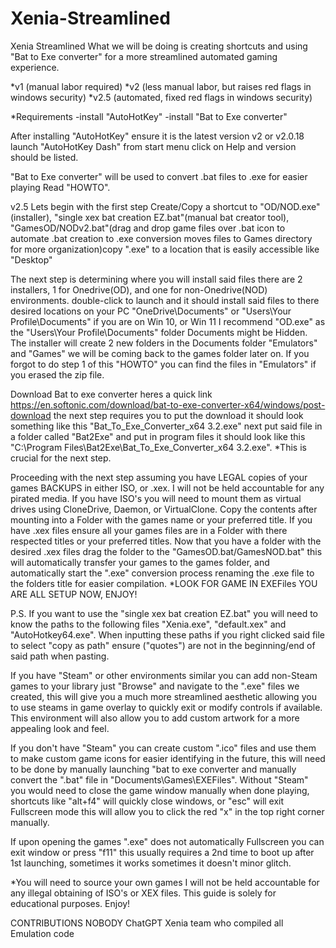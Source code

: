 # Xenia-Streamlined
Xenia Streamlined
What we will be doing is creating shortcuts and using "Bat to Exe converter"
for a more streamlined automated gaming experience.

*v1 (manual labor required)
*v2 (less manual labor, but raises red flags in windows security)
*v2.5 (automated, fixed red flags in windows security)

*Requirements 
-install "AutoHotKey"
-install "Bat to Exe converter"

After installing "AutoHotKey" ensure it is the latest version v2 or v2.0.18 
launch "AutoHotKey Dash" from start menu click on Help and version should be listed.

"Bat to Exe converter" will be used to convert .bat files to .exe for easier playing
Read "HOWTO".

v2.5
Lets begin with the first step Create/Copy a shortcut to "OD/NOD.exe"(installer), "single xex bat creation EZ.bat"(manual bat creator tool), "GamesOD/NODv2.bat"(drag and drop game files over .bat icon to automate .bat creation to .exe conversion moves files to Games directory for more organization)copy ".exe" to a location that is easily accessible like "Desktop"

The next step is determining where you will install said files
there are 2 installers, 1 for Onedrive(OD), and one for non-Onedrive(NOD) environments.
double-click to launch and it should install said files to there desired locations
on your PC "OneDrive\Documents" or "Users\Your Profile\Documents" if you are on Win 10, or Win 11 I recommend "OD.exe" as the "Users\Your Profile\Documents" folder Documents might be Hidden. The installer will create 2 new folders in the Documents folder "Emulators" and "Games" we will be coming back to the games folder later on. If you forgot to do step 1 of this "HOWTO" you can find the files in "Emulators" if you erased the zip file.

Download Bat to exe converter heres a quick link https://en.softonic.com/download/bat-to-exe-converter-x64/windows/post-download the next step requires you to put the download it should look something like this "Bat_To_Exe_Converter_x64 3.2.exe" next put said file in a folder called "Bat2Exe" and put in program files it should look like this "C:\Program Files\Bat2Exe\Bat_To_Exe_Converter_x64 3.2.exe". *This is crucial for the next step.

Proceeding with the next step assuming you have LEGAL copies of your games BACKUPS in either ISO, or .xex. I will not be held accountable for any pirated media. If you have ISO's you will need to mount them as virtual drives using CloneDrive, Daemon, or VirtualClone. Copy the contents after mounting into a Folder with the games name or your preferred title.
If you have .xex files ensure all your games files are in a Folder with there respected titles or your preferred titles.
Now that you have a folder with the desired .xex files drag the folder to the "GamesOD.bat/GamesNOD.bat" this will automatically transfer your games to the games folder, and automatically start the ".exe" conversion process renaming the .exe file to the folders title for easier compilation. *LOOK FOR GAME IN EXEFiles YOU ARE ALL SETUP NOW, ENJOY!



P.S.
If you want to use the "single xex bat creation EZ.bat" you will need to know the paths to the following files "Xenia.exe", "default.xex" and "AutoHotkey64.exe". When inputting these paths if you right clicked said file to select "copy as path" ensure ("quotes") are not in the beginning/end of said path when pasting.

If you have "Steam" or other environments similar you can add non-Steam games to your library just "Browse" and navigate to the ".exe" files we created, this will give you a much more streamlined aesthetic allowing you to use steams in game overlay to quickly exit or modify controls if available. This environment will also allow you to add custom artwork for a more appealing look and feel. 

If you don't have "Steam" you can create custom ".ico" files and use them to make custom game icons for easier identifying in the future, this will need to be done by manually launching "bat to exe converter and manually convert the ".bat" file in "Documents\Games\EXEFiles".  Without "Steam" you would need to close the game window manually when done playing, shortcuts like "alt+f4" will quickly close windows, or "esc" will exit Fullscreen mode this will allow you to click the red "x" in the top right corner manually.

If upon opening the games ".exe" does not automatically Fullscreen you can exit window or press "f11" this usually requires a 2nd time to boot up after 1st launching, sometimes it works sometimes it doesn't minor glitch.

*You will need to source your own games I will not be held accountable for any illegal
obtaining of ISO's or XEX files. This guide is solely for educational purposes. Enjoy!

CONTRIBUTIONS
NOBODY
ChatGPT
Xenia team who compiled all Emulation code

